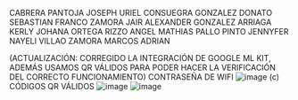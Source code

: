 CABRERA PANTOJA JOSEPH URIEL
CONSUEGRA GONZALEZ DONATO SEBASTIAN
FRANCO ZAMORA JAIR ALEXANDER
GONZALEZ ARRIAGA KERLY JOHANA
ORTEGA RIZZO ANGEL MATHIAS
PALLO PINTO JENNYFER NAYELI
VILLAO ZAMORA MARCOS ADRIAN

(ACTUALIZACIÓN: CORREGIDO LA INTEGRACIÓN DE GOOGLE ML KIT, ADEMÁS USAMOS QR VÁLIDOS PARA PODER HACER LA VERIFICACIÓN DEL CORRECTO FUNCIONAMIENTO)
CONTRASEÑA DE WIFI
![image](https://github.com/user-attachments/assets/311006bd-3e83-4689-bf61-4b49f44e4880) (c)
CÓDIGOS QR VÁLIDOS
![image](https://github.com/user-attachments/assets/604f2fad-35e6-4d29-8cf0-6ff084ad8b59)
![image](https://github.com/user-attachments/assets/9ee18aee-95cc-4941-b1ad-e51e049ad0b3)
